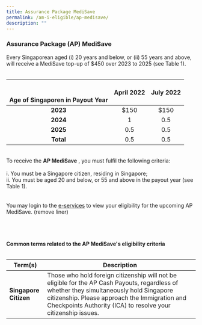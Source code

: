 ```yaml
---
title: Assurance Package MediSave
permalink: /am-i-eligible/ap-medisave/
description: ""
---
```

### Assurance Package (AP) MediSave ###
Every Singaporean aged (i) 20 years and below, or (ii) 55 years and above, will receive a MediSave top-up of $450 over 2023 to 2025 (see Table 1). 
<br><br>
<table>
<thead>
  <tr>
    <th style="text-align:center; vertical-align:middle" rowspan="2"><br><br>Age of Singaporen in Payout Year</th>
		<th style="text-align:center; vertical-align:middle" rowspan="4">April 2022</th>
  </tr>
  <tr>
    <th style="text-align:center; vertical-align:middle">July 2022<br></th></th>
  </tr>
</thead>
<tbody>
  <tr>
		<td style="text-align:center; vertical-align:middle"><b>2023</b></td>
    <td style="text-align:center; vertical-align:middle">$150</td>
       <td style="text-align:center; vertical-align:middle">$150</td>
  </td>
  </tr>
	  <tr>
    <td style="text-align:center; vertical-align:middle"><b>2024</b></td>
    <td style="text-align:center; vertical-align:middle">1</td>
       <td style="text-align:center; vertical-align:middle">0.5</td>
  </tr>
	  <tr>
    <td style="text-align:center; vertical-align:middle"><b>2025</b></td>
    <td style="text-align:center; vertical-align:middle">0.5</td>
       <td style="text-align:center; vertical-align:middle">0.5</td>
  </tr>
	  <tr>
    <td style="text-align:center; vertical-align:middle"><b>Total</b></td>
    <td style="text-align:center; vertical-align:middle">0.5</td>
       <td style="text-align:center; vertical-align:middle">0.5</td>
 </tr>
  </tbody>
</table><br>
To receive the <b>AP MediSave</b> , you must fulfil the following criteria:<br><br>
i. You must be a Singapore citizen, residing in Singapore;<br>
ii. You must be aged 20 and below, or 55 and above in the payout year (see Table 1).<br>
<br><br>
You may login to the <a href="https://www.govpayouts.gov.sg/cds/gstv/login" class="hyperlink">e-services</a> to view your eligibility for the upcoming AP MediSave. (remove liner)<br><br><br>
<br><br>
<b>Common terms related to the AP MediSave's eligibility criteria</b><br><br>
<table>
<thead>
  <tr>
		<th style="width:20%"><b>Term(s)</b></th>
		<th><b>Description</b></th>
  </tr>
</thead>
<tbody>
  <tr>
		<td><b>Singapore Citizen</b></td>
    <td>Those who hold foreign citizenship will not be eligible for the AP Cash Payouts, regardless of whether they simultaneously hold Singapore citizenship. Please approach the Immigration and Checkpoints Authority (ICA) to resolve your citizenship issues.</td>
  </tr>
</tbody>
</table>